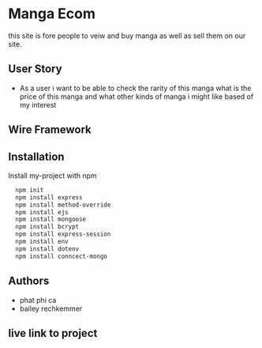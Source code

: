 
# Manga Ecom

this site is fore people to veiw and buy manga as well as sell them on our site.

## User Story

- As a user i want to be able to check the rarity of this manga what is the price of this manga and what other kinds of manga i might like based of my interest

## Wire Framework



## Installation

Install my-project with npm

```bash
  npm init
  npm install express
  npm install method-override
  npm install ejs
  npm install mongoose
  npm install bcrypt
  npm install express-session
  npm install env
  npm install dotenv
  npm install conncect-mongo
```
    
## Authors

- phat phi ca
- bailey rechkemmer

## live link to project


